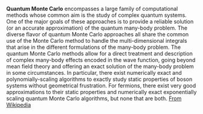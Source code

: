 **Quantum Monte Carlo** encompasses a large family of computational methods whose common aim is the study of complex quantum systems. One of the major goals of these approaches is to provide a reliable solution (or an accurate approximation) of the quantum many-body problem. The diverse flavor of quantum Monte Carlo approaches all share the common use of the Monte Carlo method to handle the multi-dimensional integrals that arise in the different formulations of the many-body problem. The quantum Monte Carlo methods allow for a direct treatment and description of complex many-body effects encoded in the wave function, going beyond mean field theory and offering an exact solution of the many-body problem in some circumstances. In particular, there exist numerically exact and polynomially-scaling algorithms to exactly study static properties of boson systems without geometrical frustration. For fermions, there exist very good approximations to their static properties and numerically exact exponentially scaling quantum Monte Carlo algorithms, but none that are both. [From Wikipedia](https://en.wikipedia.org/wiki/Quantum_Monte_Carlo)
